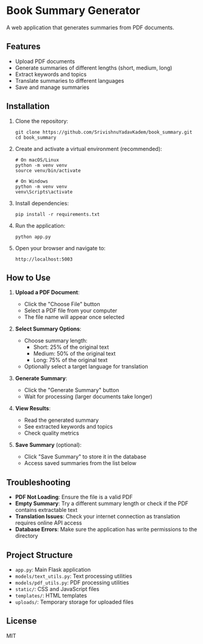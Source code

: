 # Book Summary Generator

A web application that generates summaries from PDF documents.

## Features

- Upload PDF documents
- Generate summaries of different lengths (short, medium, long)
- Extract keywords and topics
- Translate summaries to different languages
- Save and manage summaries

## Installation

1. Clone the repository:
   ```
   git clone https://github.com/SrivishnuYadavKadem/book_summary.git
   cd book_summary
   ```

2. Create and activate a virtual environment (recommended):
   ```
   # On macOS/Linux
   python -m venv venv
   source venv/bin/activate
   
   # On Windows
   python -m venv venv
   venv\Scripts\activate
   ```

3. Install dependencies:
   ```
   pip install -r requirements.txt
   ```

4. Run the application:
   ```
   python app.py
   ```

5. Open your browser and navigate to:
   ```
   http://localhost:5003
   ```

## How to Use

1. **Upload a PDF Document**:
   - Click the "Choose File" button
   - Select a PDF file from your computer
   - The file name will appear once selected

2. **Select Summary Options**:
   - Choose summary length:
     - Short: 25% of the original text
     - Medium: 50% of the original text
     - Long: 75% of the original text
   - Optionally select a target language for translation

3. **Generate Summary**:
   - Click the "Generate Summary" button
   - Wait for processing (larger documents take longer)

4. **View Results**:
   - Read the generated summary
   - See extracted keywords and topics
   - Check quality metrics

5. **Save Summary** (optional):
   - Click "Save Summary" to store it in the database
   - Access saved summaries from the list below

## Troubleshooting

- **PDF Not Loading**: Ensure the file is a valid PDF
- **Empty Summary**: Try a different summary length or check if the PDF contains extractable text
- **Translation Issues**: Check your internet connection as translation requires online API access
- **Database Errors**: Make sure the application has write permissions to the directory

## Project Structure

- `app.py`: Main Flask application
- `models/text_utils.py`: Text processing utilities
- `models/pdf_utils.py`: PDF processing utilities
- `static/`: CSS and JavaScript files
- `templates/`: HTML templates
- `uploads/`: Temporary storage for uploaded files

## License

MIT